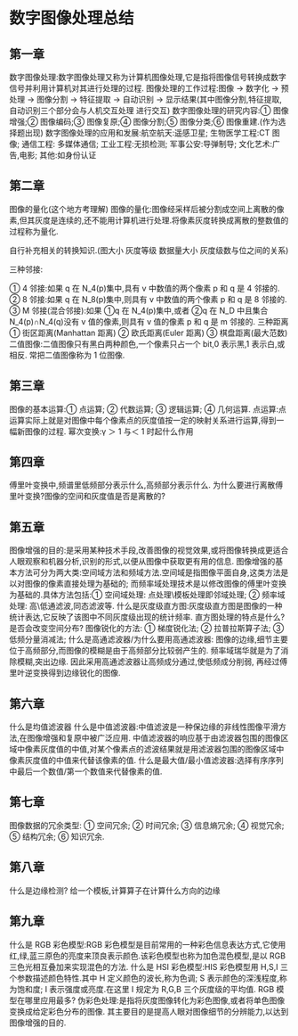 # 数字图像处理总结

## 第一章

数字图像处理:数字图像处理又称为计算机图像处理,它是指将图像信号转换成数字信号并利用计算机对其进行处理的过程.
图像处理的工作过程:图像 → 数字化 → 预处理 → 图像分割 → 特征提取 → 自动识别 → 显示结果(其中图像分割,特征提取,自动识别三个部分会与人机交互处理 进行交互)
数字图像处理的研究内容:① 图像增强;② 图像编码;③ 图像复原;④ 图像分割;⑤ 图像分类;⑥ 图像重建.(作为选择题出现)
数字图像处理的应用和发展:航空航天:遥感卫星; 生物医学工程:CT 图像; 通信工程: 多媒体通信; 工业工程:无损检测; 军事公安:导弹制导; 文化艺术:广告,电影; 其他:如身份认证

## 第二章

图像的量化(这个地方考理解)
图像的量化:图像经采样后被分割成空间上离散的像素,但其灰度是连续的,还不能用计算机进行处理.将像素灰度转换成离散的整数值的过程称为量化.

自行补充相关的转换知识.(图大小 灰度等级 数据量大小 灰度级数与位之间的关系)

三种邻接:

① 4 邻接:如果 q 在 N_4(p)集中,具有 v 中数值的两个像素 p 和 q 是 4 邻接的.
② 8 邻接:如果 q 在 N_8(p)集中,则具有 v 中数值的两个像素 p 和 q 是 8 邻接的.
③ M 邻接(混合邻接):如果 ①q 在 N_4(p)集中,或者 ②q 在 N_D 中且集合 N_4(p)∩N_4(q)没有 v 值的像素,则具有 v 值的像素 p 和 q 是 m 邻接的.
三种距离
① 街区距离(Manhattan 距离)
② 欧氏距离(Euler 距离)
③ 棋盘距离(最大范数)
二值图像:二值图像只有黑白两种颜色,一个像素只占一个 bit,0 表示黑,1 表示白,或相反. 常把二值图像称为 1 位图像.

## 第三章

图像的基本运算:① 点运算; ② 代数运算; ③ 逻辑运算; ④ 几何运算.
点运算:点运算实际上就是对图像中每个像素点的灰度值按一定的映射关系进行运算,得到一幅新图像的过程.
幂次变换:γ ＞ 1 与＜ 1 时起什么作用

## 第四章

傅里叶变换中,频谱里低频部分表示什么,高频部分表示什么.
为什么要进行离散傅里叶变换?图像的空间和灰度值是否是离散的?

## 第五章

图像增强的目的:是采用某种技术手段,改善图像的视觉效果,或将图像转换成更适合人眼观察和机器分析,识别的形式,以便从图像中获取更有用的信息.
图像增强的基本方法可分为两大类:空间域方法和频域方法.空间域是指图像平面自身,这类方法是以对图像的像素直接处理为基础的; 而频率域处理技术是以修改图像的傅里叶变换为基础的.具体方法包括:① 空间域处理: 点处理\模板处理即邻域处理; ② 频率域处理: 高\低通滤波,同态滤波等.
什么是灰度级直方图:灰度级直方图是图像的一种统计表达,它反映了该图中不同灰度级出现的统计频率.
直方图处理的特点是什么?是否会改变空间分布?
图像锐化的方法: ① 梯度锐化法; ② 拉普拉斯算子法; ③ 低频分量消减法;
什么是高通滤波器/为什么要用高通滤波器: 图像的边缘,细节主要位于高频部分,而图像的模糊是由于高频部分比较弱产生的. 频率域瑞华就是为了消除模糊,突出边缘. 因此采用高通滤波器让高频成分通过,使低频成分削弱, 再经过傅里叶逆变换得到边缘锐化的图像.

## 第六章

什么是均值滤波器
什么是中值滤波器:中值滤波是一种保边缘的非线性图像平滑方法,在图像增强和复原中被广泛应用. 中值滤波器的响应基于由滤波器包围的图像区域中像素灰度值的中值,对某个像素点的滤波结果就是用滤波器包围的图像区域中像素灰度值的中值来代替该像素的值.
什么是最大值/最小值滤波器:选择有序序列中最后一个数值/第一个数值来代替像素的值.

## 第七章

图像数据的冗余类型: ① 空间冗余; ② 时间冗余; ③ 信息熵冗余; ④ 视觉冗余; ⑤ 结构冗余; ⑥ 知识冗余.

## 第八章

什么是边缘检测?
给一个模板,计算算子在计算什么方向的边缘

## 第九章

什么是 RGB 彩色模型:RGB 彩色模型是目前常用的一种彩色信息表达方式,它使用红,绿,蓝三原色的亮度来顶良表示颜色.该彩色模型也称为加色混色模型,是以 RGB 三色光相互叠加来实现混色的方法.
什么是 HSI 彩色模型:HIS 彩色模型用 H,S,I 三个参数描述颜色特性.其中 H 定义颜色的波长,称为色调; S 表示颜色的深浅程度,称为饱和度; I 表示强度或亮度.在这里 I 规定为 R,G,B 三个灰度级的平均值.
RGB 模型在哪里应用最多?
伪彩色处理:是指将灰度图像转化为彩色图像,或者将单色图像变换成给定彩色分布的图像. 其主要目的是提高人眼对图像细节的分辨能力,以达到图像增强的目的.
